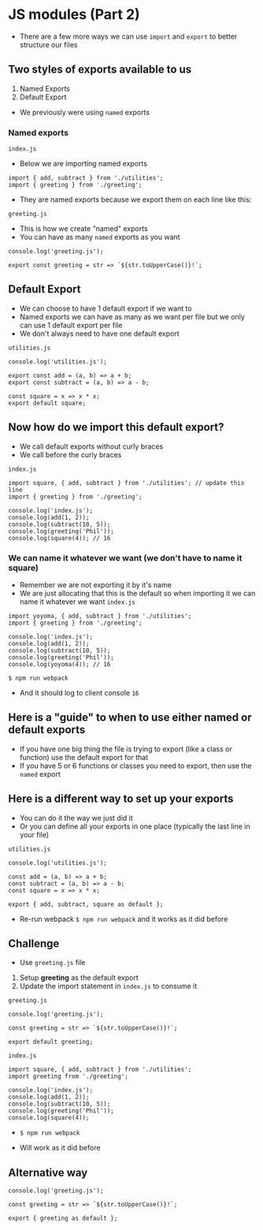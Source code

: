 # JS modules (Part 2)
* There are a few more ways we can use `import` and `export` to better structure our files

## Two styles of exports available to us
1. Named Exports
2. Default Export

* We previously were using `named` exports

### Named exports

`index.js`

* Below we are importing named exports

```
import { add, subtract } from './utilities';
import { greeting } from './greeting';
```

* They are named exports because we export them on each line like this:

`greeting.js`

* This is how we create "named" exports
* You can have as many `named` exports as you want

```
console.log('greeting.js');

export const greeting = str => `${str.toUpperCase()}!`;
```

## Default Export
* We can choose to have 1 default export if we want to
* Named exports we can have as many as we want per file but we only can use 1 default export per file
* We don't always need to have one default export

`utilities.js`

```
console.log('utilities.js');

export const add = (a, b) => a + b;
export const subtract = (a, b) => a - b;

const square = x => x * x;
export default square;
```

## Now how do we import this default export?
* We call default exports without curly braces
* We call before the curly braces

`index.js`

```
import square, { add, subtract } from './utilities'; // update this line
import { greeting } from './greeting';

console.log('index.js');
console.log(add(1, 2));
console.log(subtract(10, 5));
console.log(greeting('Phil'));
console.log(square(4)); // 16
```

### We can name it whatever we want (we don't have to name it square)
* Remember we are not exporting it by it's name
* We are just allocating that this is the default so when importing it we can name it whatever we want
`index.js`

```
import yoyoma, { add, subtract } from './utilities';
import { greeting } from './greeting';

console.log('index.js');
console.log(add(1, 2));
console.log(subtract(10, 5));
console.log(greeting('Phil'));
console.log(yoyoma(4)); // 16
```

`$ npm run webpack`

* And it should log to client console `16`

## Here is a "guide" to when to use either named or default exports
* If you have one big thing the file is trying to export (like a class or function) use the default export for that
* If you have 5 or 6 functions or classes you need to export, then use the `named` export

## Here is a different way to set up your exports
* You can do it the way we just did it
* Or you can define all your exports in one place (typically the last line in your file)

`utilities.js`

```
console.log('utilities.js');

const add = (a, b) => a + b;
const subtract = (a, b) => a - b;
const square = x => x * x;

export { add, subtract, square as default };
```

* Re-run webpack `$ npm run webpack` and it works as it did before

## Challenge
* Use `greeting.js` file

1. Setup **greeting** as the default export
2. Update the import statement in `index.js` to consume it

`greeting.js`

```
console.log('greeting.js');

const greeting = str => `${str.toUpperCase()}!`;

export default greeting;
```

`index.js`

```
import square, { add, subtract } from './utilities';
import greeting from './greeting';

console.log('index.js');
console.log(add(1, 2));
console.log(subtract(10, 5));
console.log(greeting('Phil'));
console.log(square(4));
```

* `$ npm run webpack`

* Will work as it did before

## Alternative way

```
console.log('greeting.js');

const greeting = str => `${str.toUpperCase()}!`;

export { greeting as default };

```
